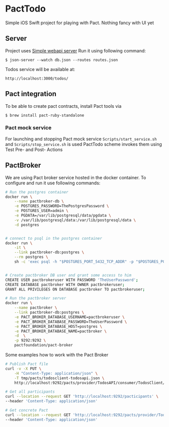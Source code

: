 # PactTodo
Simple iOS Swift project for playing with Pact. Nothing fancy with UI yet

## Server
Project uses [Simple webapi server](https://github.com/typicode/json-server)
Run it using following command:

`$ json-server --watch db.json --routes routes.json`

Todos service will be available at:

`http://localhost:3000/todos/`

## Pact integration

To be able to create pact contracts, install Pact tools via

`$ brew install pact-ruby-standalone`

### Pact mock service

For launching and stopping Pact mock service `Scripts/start_service.sh` and `Scripts/stop_service.sh` is used
PactTodo scheme invokes them using Test Pre- and Post- Actions

## PactBroker

We are using Pact broker service hosted in the docker container. To configure and run it use following commands:

```bash
# Run the postgres container
docker run \
    --name pactbroker-db \
    -e POSTGRES_PASSWORD=ThePostgresPassword \
    -e POSTGRES_USER=admin \
    -e PGDATA=/var/lib/postgresql/data/pgdata \
    -v /var/lib/postgresql/data:/var/lib/postgresql/data \
    -d postgres


# connect to psql in the postgres container
docker run \
    -it \
    --link pactbroker-db:postgres \
    --rm postgres \
    sh -c 'exec psql -h "$POSTGRES_PORT_5432_TCP_ADDR" -p "$POSTGRES_PORT_5432_TCP_PORT" -U admin'


# Create pactbroker DB user and grant some access to him
CREATE USER pactbrokeruser WITH PASSWORD 'TheUserPassword';
CREATE DATABASE pactbroker WITH OWNER pactbrokeruser;
GRANT ALL PRIVILEGES ON DATABASE pactbroker TO pactbrokeruser;

# Run the pactbroker server
docker run \
    --name pactbroker \
    --link pactbroker-db:postgres \
    -e PACT_BROKER_DATABASE_USERNAME=pactbrokeruser \
    -e PACT_BROKER_DATABASE_PASSWORD=TheUserPassword \
    -e PACT_BROKER_DATABASE_HOST=postgres \
    -e PACT_BROKER_DATABASE_NAME=pactbroker \
    -d  \
    -p 9292:9292 \
    pactfoundation/pact-broker
```

Some examples how to work with the Pact Broker

```bash
# Publish Pact file
curl -v -X PUT \
    -H "Content-Type: application/json" \
    -T tmp/pacts/todosclient-todosapi.json \
    http://localhost:9292/pacts/provider/TodosAPI/consumer/TodosClient/version/0.0.1

# Get all participants
curl --location --request GET 'http://localhost:9292/pacticipants' \
--header 'Content-Type: application/json'

# Get concrete Pact
curl --location --request GET 'http://localhost:9292/pacts/provider/TodosAPI/consumer/TodosClient/version/2.0.0' \
--header 'Content-Type: application/json' 
```
